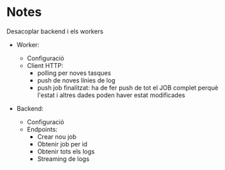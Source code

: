 # Notes

Desacoplar backend i els workers

- Worker:
    - Configuració
    - Client HTTP:
        - polling per noves tasques
        - push de noves línies de log
        - push job finalitzat: ha de fer push de tot el JOB complet perquè l'estat i altres dades poden haver estat
          modificades

- Backend:
    - Configuració
    - Endpoints:
        - Crear nou job
        - Obtenir job per id
        - Obtenir tots els logs
        - Streaming de logs
